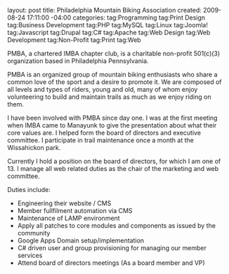 layout: post
title: Philadelphia Mountain Biking Association
created: 2009-08-24 17:11:00 -04:00
categories: 
tag:Programming
tag:Print Design
tag:Business Development
tag:PHP
tag:MySQL
tag:Linux
tag:Joomla!
tag:Javascript
tag:Drupal
tag:C#
tag:Apache
tag:Web Design
tag:Web Development
tag:Non-Profit
tag:Print
tag:Web

PMBA, a chartered IMBA chapter club, is a charitable non-profit 501(c)(3) organization based in Philadelphia Pennsylvania.

PMBA is an organized group of mountain biking enthusiasts who share a common love of the sport and a desire to promote it. We are composed of all levels and types of riders, young and old, many of whom enjoy volunteering to build and maintain trails as much as we enjoy riding on them.

I have been involved with PMBA since day one. I was at the first meeting when IMBA came to Manayunk to give the presentation about what their core values are. I helped form the board of directors and executive committee. I participate in trail maintenance once a month at the Wissahickon park.

Currently I hold a position on the board of directors, for which I am one of 13. I manage all web related duties as the chair of the marketing and web committee.

Duties include:

*   Engineering their website / CMS
*   Member fullfilment automation via CMS
*   Maintenance of LAMP environment
*   Apply all patches to core modules and components as issued by the community
*   Google Apps Domain setup/implementation
*   C# driven user and group provisioning for managing our member services
*   Attend board of directors meetings (As a board member and VP)